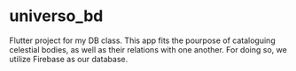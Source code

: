 # universo_bd

Flutter project for my DB class. This app fits the pourpose of cataloguing celestial bodies, as well as their relations with one another. For doing so, we utilize Firebase as our database.
